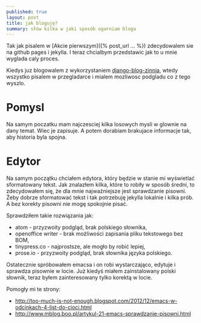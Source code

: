 ```yaml
---
published: true
layout: post
title: jak bloguję?
summary: słów kilka w jaki sposób ogarniam bloga
---
```



Tak jak pisalem w [Akcie pierwszym]({% post_url ... %}) zdecydowalem sie na github pages i jekylla. I teraz chcialbym przedstawic jak to u mnie wyglada caly proces.

Kiedys juz blogowalem z wykorzystaniem [django-blog-zinnia](https://github.com/Fantomas42/django-blog-zinnia), wtedy wszystko pisalem w przegladarce i mialem mozliwosc podgladu co z tego wyszlo. 



# Pomysl

Na samym poczatku mam najczesciej kilka losowych mysli w glownie na dany temat. Wiec je zapisuje. A potem dorabiam brakujace informacje tak, aby historia byla spojna. 

# Edytor

Na samym początku chciałem edytora, który będzie w stanie mi wyświetlać sformatowany tekst. Jak znalazłem kilka, które to robiły w sposób średni, to zdecydowałem się, że dla mnie najważniejsze jest sprawdzanie pisowni. Żeby dobrze sformatować tekst i tak potrzebuję jekylla lokalnie i kilka prób. A bez korekty pisowni nie mogę spokojnie pisać.

Sprawdziłem takie rozwiązania jak:
- atom - przyzwoity podgląd, brak polskiego słownika,
- openoffice writer - brak możliwości zapisania pliku tekstowego bez BOM,
- tinypress.co - najprostsze, ale mogło by robić lepiej,
- prose.io - przyzwoity podgląd, brak słownika języka polskiego.

Ostatecznie spróbowałem emacsa i on robi wystarczająco, edytuje i sprawdza pisownie w locie. Już kiedyś miałem zainstalowany polski słownik, teraz byłem zainteresowany tylko korektą w locie. 

Pomogły mi te strony:
- http://too-much-is-not-enough.blogspot.com/2012/12/emacs-w-odcinkach-4-list-do-cioci.html
- http://www.mblog.boo.pl/artykul-21-emacs-sprawdzanie-pisowni.html
